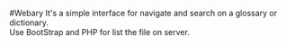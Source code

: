 #Webary
It's a simple interface for navigate and search on a glossary or dictionary.  
Use BootStrap and PHP for list the file on server.